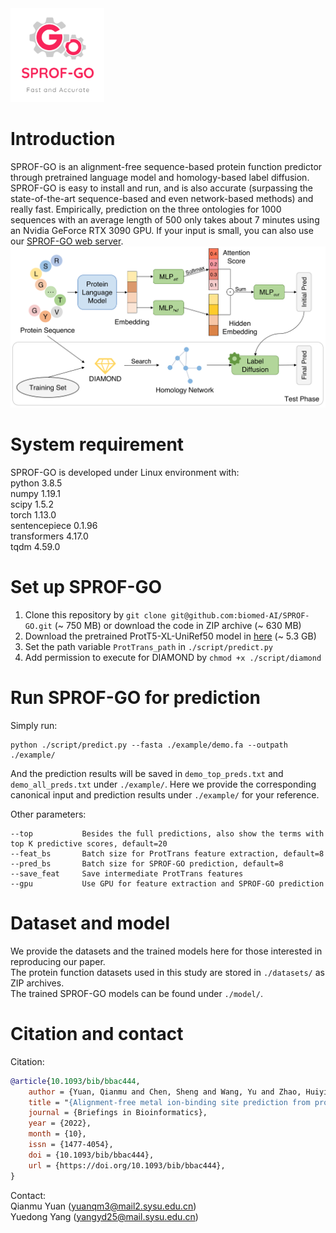 <div align=left><img src="https://github.com/biomed-AI/SPROF-GO/blob/main/image/logo.png" width = "150" height = "150" alt="logo"/></div>  
   
# Introduction
SPROF-GO is an alignment-free sequence-based protein function predictor through pretrained language model and homology-based label diffusion. SPROF-GO is easy to install and run, and is also accurate (surpassing the state-of-the-art sequence-based and even network-based methods) and really fast. Empirically, prediction on the three ontologies for 1000 sequences with an average length of 500 only takes about 7 minutes using  an Nvidia GeForce RTX 3090 GPU. If your input is small, you can also use our [SPROF-GO web server](http://bio-web1.nscc-gz.cn/app/SPROF-GO).  
![overview](https://github.com/biomed-AI/SPROF-GO/blob/main/image/overview.png)

# System requirement
SPROF-GO is developed under Linux environment with:  
python  3.8.5  
numpy  1.19.1  
scipy  1.5.2  
torch  1.13.0  
sentencepiece  0.1.96  
transformers  4.17.0  
tqdm  4.59.0  

# Set up SPROF-GO
1. Clone this repository by `git clone git@github.com:biomed-AI/SPROF-GO.git` (~ 750 MB) or download the code in ZIP archive (~ 630 MB)
2. Download the pretrained ProtT5-XL-UniRef50 model in [here](https://zenodo.org/record/4644188) (~ 5.3 GB)
3. Set the path variable `ProtTrans_path` in `./script/predict.py`
4. Add permission to execute for DIAMOND by  `chmod +x ./script/diamond`

# Run SPROF-GO for prediction
Simply run:
```
python ./script/predict.py --fasta ./example/demo.fa --outpath ./example/
```
And the prediction results will be saved in `demo_top_preds.txt` and `demo_all_preds.txt` under `./example/`. Here we provide the corresponding canonical input and prediction results under `./example/` for your reference.

Other parameters:
```
--top           Besides the full predictions, also show the terms with top K predictive scores, default=20
--feat_bs       Batch size for ProtTrans feature extraction, default=8
--pred_bs       Batch size for SPROF-GO prediction, default=8
--save_feat     Save intermediate ProtTrans features
--gpu           Use GPU for feature extraction and SPROF-GO prediction
```

# Dataset and model
We provide the datasets and the trained models here for those interested in reproducing our paper.  
The protein function datasets used in this study are stored in `./datasets/` as ZIP archives.  
The trained SPROF-GO models can be found under `./model/`.  

# Citation and contact
Citation:  
```bibtex
@article{10.1093/bib/bbac444,
    author = {Yuan, Qianmu and Chen, Sheng and Wang, Yu and Zhao, Huiying and Yang, Yuedong},
    title = "{Alignment-free metal ion-binding site prediction from protein sequence through pretrained language model and multi-task learning}",
    journal = {Briefings in Bioinformatics},
    year = {2022},
    month = {10},
    issn = {1477-4054},
    doi = {10.1093/bib/bbac444},
    url = {https://doi.org/10.1093/bib/bbac444},
}
```

Contact:  
Qianmu Yuan (yuanqm3@mail2.sysu.edu.cn)  
Yuedong Yang (yangyd25@mail.sysu.edu.cn)
